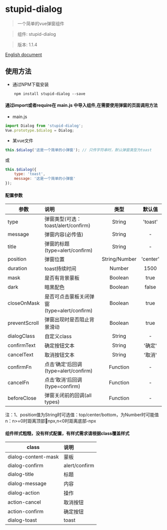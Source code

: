 # stupid-dialog

> 一个简单的vue弹窗组件

> 组件:  stupid-dialog

> 版本: 1.1.4

[English document](./EnglishREADME.md)
## 使用方法
* 通过NPM下载安装
```node
	npm install stupid-dialog --save
```
#### 通过import或者require在 main.js 中导入组件,在需要使用弹窗的页面调用方法
* main.js
``` javascript 
import Dialog from 'stupid-dialog';
Vue.prototype.$dialog = Dialog;
```

* 某vue文件
``` javascript 
this.$dialog('这是一个简单的小弹窗'); // 只传字符串时，默认弹窗类型为toast
```
或
``` javascript 
this.$dialog({
	type: 'toast',
	message: '这是一个简单的小弹窗'
});
```
#### 配置参数
| 参数 | 说明 | 类型 | 默认值 |
| -------- | :----- | :-----: |  :----:  |
| type | 弹窗类型(可选：toast/alert/confirm) | String | 'toast' |
| message | 弹窗内容(必传值) | String | - |
| title | 弹窗的标题(type=alert/confirm) | String | - |
| position | 弹窗位置 | String/Number | 'center' |
| duration | toast持续时间 | Number | 1500 |
| mask | 是否有背景蒙板 | Boolean | true |
| dark | 暗黑配色 | Boolean | false |
| closeOnMask | 是否可点击蒙板关闭弹窗(type=alert/confirm) | Boolean | true |
| preventScroll | 弹窗出现时是否阻止背景滑动 | Boolean | true |
| dialogClass | 自定义class | String | - |
| confirmText | 确定按钮文本 | String | '确定' |
| cancelText | 取消按钮文本 | String | '取消' |
| confirmFn | 点击’确定‘后回调(type=alert/confirm) | Function | - |
| cancelFn | 点击’取消‘后回调(type=confirm) | Function | - |
| beforeClose | 弹窗关闭前的回调(all types) | Function | - |
注：1、position值为String时可选值：top/center/bottom，为Number时可能值n：n>=0时距离顶部npx,n<0时距离底部-npx

#### 组件样式粗糙，没有样式配置，有样式需求请根据class覆盖样式
| class | 说明 |
| ----- | :--- |
| dialog-content-mask | 蒙板 |
| dialog-confirm | alert/confirm |
| dialog-title | 标题 |
| dialog-message | 内容 |
| dialog-action | 操作 |
| action-cancel | 取消按钮 |
| action-confirm | 确定按钮 |
| dialog-toast | toast |
